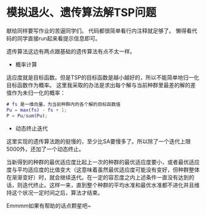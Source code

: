 # 模拟退火、遗传算法解TSP问题

献给同样要写作业的苦逼同学们。
代码都很简单看行内注释就足够了。
懒得看代码的同学直接run起来看提示信息即可。

遗传算法这边有两点跟基础的遗传算法有点不太一样。

* 概率计算

适应度就是目标函数。但是TSP的目标函数是越小越好的，所以不能简单地归一化目标函数作为概率。
这里我采取的办法是求出每个解与当前种群里最差的解的差值作为未归一化的概率：

```MATLAB
# fs 是一维向量，为当前种群内的各个解的目标函数值
Pu = max(fs) - fs + 1;
P = Pu/sum(Pu);
```

* 动态终止迭代

这里实现的遗传算法跑的挺慢的，至少比SA要慢多了。所以除了一个迭代上限5000外，还加了一个动态终止。

当新得到的种群的最优适应度比起上一次的种群的最优适应度要小，或者最优适应度与平均适应度的比值变大（这意味着虽然最优适应度可能没有变好，但种群整体在渐渐变好）时，就会继续迭代。在一定的容忍度之内上述条件一直没有达到的话，则迭代终止。这样一来，直到整个种群的平均水准和最优水准都不进化并且维持这个状况一定时间之后，算法才结束。

Emmmm如果有帮助的话点颗星吧~
